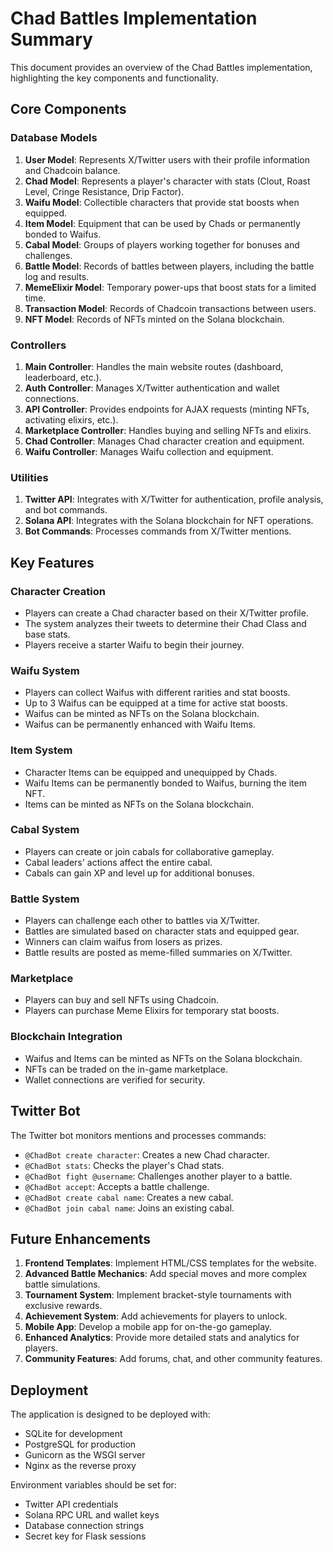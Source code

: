 # Chad Battles Implementation Summary

This document provides an overview of the Chad Battles implementation, highlighting the key components and functionality.

## Core Components

### Database Models

1. **User Model**: Represents X/Twitter users with their profile information and Chadcoin balance.
2. **Chad Model**: Represents a player's character with stats (Clout, Roast Level, Cringe Resistance, Drip Factor).
3. **Waifu Model**: Collectible characters that provide stat boosts when equipped.
4. **Item Model**: Equipment that can be used by Chads or permanently bonded to Waifus.
5. **Cabal Model**: Groups of players working together for bonuses and challenges.
6. **Battle Model**: Records of battles between players, including the battle log and results.
7. **MemeElixir Model**: Temporary power-ups that boost stats for a limited time.
8. **Transaction Model**: Records of Chadcoin transactions between users.
9. **NFT Model**: Records of NFTs minted on the Solana blockchain.

### Controllers

1. **Main Controller**: Handles the main website routes (dashboard, leaderboard, etc.).
2. **Auth Controller**: Manages X/Twitter authentication and wallet connections.
3. **API Controller**: Provides endpoints for AJAX requests (minting NFTs, activating elixirs, etc.).
4. **Marketplace Controller**: Handles buying and selling NFTs and elixirs.
5. **Chad Controller**: Manages Chad character creation and equipment.
6. **Waifu Controller**: Manages Waifu collection and equipment.

### Utilities

1. **Twitter API**: Integrates with X/Twitter for authentication, profile analysis, and bot commands.
2. **Solana API**: Integrates with the Solana blockchain for NFT operations.
3. **Bot Commands**: Processes commands from X/Twitter mentions.

## Key Features

### Character Creation
- Players can create a Chad character based on their X/Twitter profile.
- The system analyzes their tweets to determine their Chad Class and base stats.
- Players receive a starter Waifu to begin their journey.

### Waifu System
- Players can collect Waifus with different rarities and stat boosts.
- Up to 3 Waifus can be equipped at a time for active stat boosts.
- Waifus can be minted as NFTs on the Solana blockchain.
- Waifus can be permanently enhanced with Waifu Items.

### Item System
- Character Items can be equipped and unequipped by Chads.
- Waifu Items can be permanently bonded to Waifus, burning the item NFT.
- Items can be minted as NFTs on the Solana blockchain.

### Cabal System
- Players can create or join cabals for collaborative gameplay.
- Cabal leaders' actions affect the entire cabal.
- Cabals can gain XP and level up for additional bonuses.

### Battle System
- Players can challenge each other to battles via X/Twitter.
- Battles are simulated based on character stats and equipped gear.
- Winners can claim waifus from losers as prizes.
- Battle results are posted as meme-filled summaries on X/Twitter.

### Marketplace
- Players can buy and sell NFTs using Chadcoin.
- Players can purchase Meme Elixirs for temporary stat boosts.

### Blockchain Integration
- Waifus and Items can be minted as NFTs on the Solana blockchain.
- NFTs can be traded on the in-game marketplace.
- Wallet connections are verified for security.

## Twitter Bot

The Twitter bot monitors mentions and processes commands:
- `@ChadBot create character`: Creates a new Chad character.
- `@ChadBot stats`: Checks the player's Chad stats.
- `@ChadBot fight @username`: Challenges another player to a battle.
- `@ChadBot accept`: Accepts a battle challenge.
- `@ChadBot create cabal name`: Creates a new cabal.
- `@ChadBot join cabal name`: Joins an existing cabal.

## Future Enhancements

1. **Frontend Templates**: Implement HTML/CSS templates for the website.
2. **Advanced Battle Mechanics**: Add special moves and more complex battle simulations.
3. **Tournament System**: Implement bracket-style tournaments with exclusive rewards.
4. **Achievement System**: Add achievements for players to unlock.
5. **Mobile App**: Develop a mobile app for on-the-go gameplay.
6. **Enhanced Analytics**: Provide more detailed stats and analytics for players.
7. **Community Features**: Add forums, chat, and other community features.

## Deployment

The application is designed to be deployed with:
- SQLite for development
- PostgreSQL for production
- Gunicorn as the WSGI server
- Nginx as the reverse proxy

Environment variables should be set for:
- Twitter API credentials
- Solana RPC URL and wallet keys
- Database connection strings
- Secret key for Flask sessions 